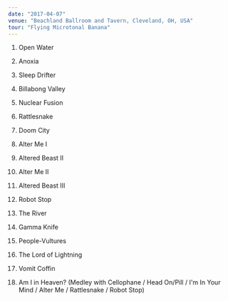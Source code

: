 ```yaml
---
date: "2017-04-07"
venue: "Beachland Ballroom and Tavern, Cleveland, OH, USA"
tour: "Flying Microtonal Banana"
---
```



 1. Open Water

 2. Anoxia

 3. Sleep Drifter

 4. Billabong Valley

 5. Nuclear Fusion

 6. Rattlesnake

 7. Doom City

 8. Alter Me I

 9. Altered Beast II

10. Alter Me II

11. Altered Beast III

12. Robot Stop

13. The River

14. Gamma Knife

15. People-Vultures

16. The Lord of Lightning

17. Vomit Coffin

18. Am I in Heaven?
    (Medley with Cellophane / Head On/Pill / I'm In Your Mind / Alter
    Me / Rattlesnake / Robot Stop)


